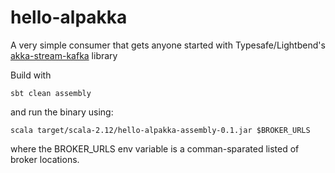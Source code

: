 # hello-alpakka

A very simple consumer that gets anyone started with Typesafe/Lightbend's
[akka-stream-kafka](https://github.com/akka/alpakka-kafka) library

Build with

```
sbt clean assembly
```

and run the binary using:

```
scala target/scala-2.12/hello-alpakka-assembly-0.1.jar $BROKER_URLS
```

where the BROKER_URLS env variable is a comman-sparated listed of broker locations.

